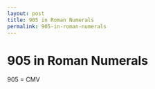 ```yaml
---
layout: post
title: 905 in Roman Numerals
permalink: 905-in-roman-numerals
---
```


# 905 in Roman Numerals

905 = CMV
